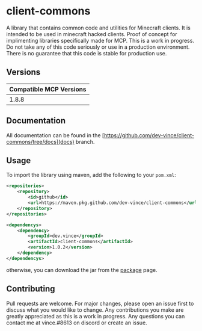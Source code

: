 # client-commons

A library that contains common code and utilities for Minecraft clients. It is intended to be used in minecraft hacked clients. Proof of concept for implimenting libraries specifically made for MCP.
This is a work in progress. Do not take any of this code seriously or use in a production environment. There is no guarantee that this code is stable for production use.


## Versions

| Compatible MCP Versions |
|-------------------------|
| 1.8.8                   |

## Documentation
All documentation can be found in the [https://github.com/dev-vince/client-commons/tree/docs](docs) branch.

## Usage
To import the library using maven, add the following to your `pom.xml`:
```xml
<repositories>
    <repository>
        <id>github</id>
        <url>https://maven.pkg.github.com/dev-vince/client-commons</url>
    </repository>
</repositories>

<dependencys>
    <dependency>
        <groupId>dev.vince</groupId>
        <artifactId>client-commons</artifactId>
        <version>1.0.2</version>
    </dependency>
</dependencys>
```
otherwise, you can download the jar from the [package](https://github.com/dev-vince/client-commons/packages) page.


## Contributing
Pull requests are welcome. For major changes, please open an issue first to discuss what you would like to change. Any contributions you make are greatly appreciated as this is a work in progress. Any questions you can contact me at vince.#8613 on discord or create an issue.



